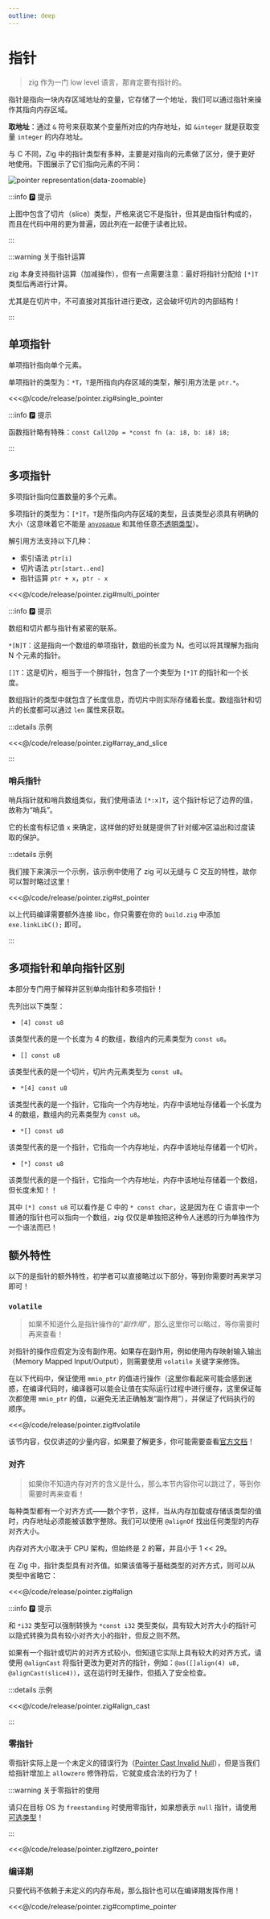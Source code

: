```yaml
---
outline: deep
---
```


# 指针

> zig 作为一门 low level 语言，那肯定要有指针的。

指针是指向一块内存区域地址的变量，它存储了一个地址，我们可以通过指针来操作其指向内存区域。

**取地址**：通过 `&` 符号来获取某个变量所对应的内存地址，如 `&integer` 就是获取变量 `integer` 的内存地址。

与 C 不同，Zig 中的指针类型有多种，主要是对指向的元素做了区分，便于更好地使用。下图展示了它们指向元素的不同：

![pointer representation](/picture/basic/zig-pointer.svg){data-zoomable}

:::info 🅿️ 提示

上图中包含了切片（slice）类型，严格来说它不是指针，但其是由指针构成的，而且在代码中用的更为普遍，因此列在一起便于读者比较。

:::

:::warning 关于指针运算

zig 本身支持指针运算（加减操作），但有一点需要注意：最好将指针分配给 `[*]T` 类型后再进行计算。

尤其是在切片中，不可直接对其指针进行更改，这会破坏切片的内部结构！

:::

## 单项指针

单项指针指向单个元素。

单项指针的类型为：`*T`，`T`是所指向内存区域的类型，解引用方法是 `ptr.*`。

<<<@/code/release/pointer.zig#single_pointer

:::info 🅿️ 提示

函数指针略有特殊：`const Call2Op = *const fn (a: i8, b: i8) i8;`

:::

## 多项指针

多项指针指向位置数量的多个元素。

多项指针的类型为：`[*]T`，`T`是所指向内存区域的类型，且该类型必须具有明确的大小（这意味着它不能是 [`anyopaque`](https://ziglang.org/documentation/master/#toc-C-Type-Primitives) 和其他任意[不透明类型](https://ziglang.org/documentation/master/#opaque)）。

解引用方法支持以下几种：

- 索引语法 `ptr[i]`
- 切片语法 `ptr[start..end]`
- 指针运算 `ptr + x`，`ptr - x`

<<<@/code/release/pointer.zig#multi_pointer

:::info 🅿️ 提示

数组和切片都与指针有紧密的联系。

`*[N]T`：这是指向一个数组的单项指针，数组的长度为 N。也可以将其理解为指向 N 个元素的指针。

`[]T`：这是切片，相当于一个胖指针，包含了一个类型为 `[*]T` 的指针和一个长度。

数组指针的类型中就包含了长度信息，而切片中则实际存储着长度。数组指针和切片的长度都可以通过 `len` 属性来获取。

:::details 示例

<<<@/code/release/pointer.zig#array_and_slice

:::

### 哨兵指针

哨兵指针就和哨兵数组类似，我们使用语法 `[*:x]T`，这个指针标记了边界的值，故称为“哨兵”。

它的长度有标记值 `x` 来确定，这样做的好处就是提供了针对缓冲区溢出和过度读取的保护。

:::details 示例

我们接下来演示一个示例，该示例中使用了 zig 可以无缝与 C 交互的特性，故你可以暂时略过这里！

<<<@/code/release/pointer.zig#st_pointer

以上代码编译需要额外连接 libc，你只需要在你的 `build.zig` 中添加 `exe.linkLibC();` 即可。

:::

## 多项指针和单向指针区别

本部分专门用于解释并区别单向指针和多项指针！

先列出以下类型：

- `[4] const u8`

该类型代表的是一个长度为 4 的数组，数组内的元素类型为 `const u8`。

- `[] const u8`

该类型代表的是一个切片，切片内元素类型为 `const u8`。

- `*[4] const u8`

该类型代表的是一个指针，它指向一个内存地址，内存中该地址存储着一个长度为 4 的数组，数组内的元素类型为 `const u8`。

- `*[] const u8`

该类型代表的是一个指针，它指向一个内存地址，内存中该地址存储着一个切片。

- `[*] const u8`

该类型代表的是一个指针，它指向一个内存地址，内存中该地址存储着一个数组，但长度未知！！

其中 `[*] const u8` 可以看作是 C 中的 `* const char`，这是因为在 C 语言中一个普通的指针也可以指向一个数组，zig 仅仅是单独把这种令人迷惑的行为单独作为一个语法而已！

## 额外特性

以下的是指针的额外特性，初学者可以直接略过以下部分，等到你需要时再来学习即可！

### `volatile`

> 如果不知道什么是指针操作的“_副作用_”，那么这里你可以略过，等你需要时再来查看！

对指针的操作应假定为没有副作用。如果存在副作用，例如使用内存映射输入输出（Memory Mapped Input/Output），则需要使用 `volatile` 关键字来修饰。

在以下代码中，保证使用 `mmio_ptr` 的值进行操作（这里你看起来可能会感到迷惑，在编译代码时，编译器可以能会让值在实际运行过程中进行缓存，这里保证每次都使用 `mmio_ptr` 的值，以避免无法正确触发“副作用”），并保证了代码执行的顺序。

<<<@/code/release/pointer.zig#volatile

该节内容，仅仅讲述的少量内容，如果要了解更多，你可能需要查看[官方文档](https://ziglang.org/documentation/master/#toc-volatile)！

### 对齐

> 如果你不知道内存对齐的含义是什么，那么本节内容你可以跳过了，等到你需要时再来查看！

每种类型都有一个对齐方式——数个字节，这样，当从内存加载或存储该类型的值时，内存地址必须能被该数字整除。我们可以使用 `@alignOf` 找出任何类型的内存对齐大小。

内存对齐大小取决于 CPU 架构，但始终是 2 的幂，并且小于 1 << 29。

在 Zig 中，指针类型具有对齐值。如果该值等于基础类型的对齐方式，则可以从类型中省略它：

<<<@/code/release/pointer.zig#align

:::info 🅿️ 提示

和 `*i32` 类型可以强制转换为 `*const i32` 类型类似，具有较大对齐大小的指针可以隐式转换为具有较小对齐大小的指针，但反之则不然。

如果有一个指针或切片的对齐方式较小，但知道它实际上具有较大的对齐方式，请使用 `@alignCast` 将指针更改为更对齐的指针，例如：`@as([]align(4) u8, @alignCast(slice4))`，这在运行时无操作，但插入了安全检查。

:::details 示例

<<<@/code/release/pointer.zig#align_cast

:::

### 零指针

零指针实际上是一个未定义的错误行为（[Pointer Cast Invalid Null](https://ziglang.org/documentation/master/#Pointer-Cast-Invalid-Null)），但是当我们给指针增加上 `allowzero` 修饰符后，它就变成合法的行为了！

:::warning 关于零指针的使用

请只在目标 OS 为 `freestanding` 时使用零指针，如果想表示 `null` 指针，请使用[可选类型](/basic/optional_type)！

:::

<<<@/code/release/pointer.zig#zero_pointer

### 编译期

只要代码不依赖于未定义的内存布局，那么指针也可以在编译期发挥作用！

<<<@/code/release/pointer.zig#comptime_pointer
